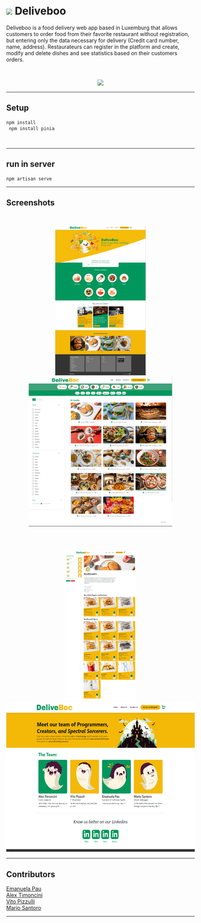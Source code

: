 # <img src="public/logodeliveboo.png" height="30" margin-right="20px"/> Deliveboo

Deliveboo is a food delivery web app based in Luxemburg that allows customers to order food from their favorite restaurant without registration, but entering only the data necessary for delivery (Credit card number, name, address). Restaurateurs can register in the platform and create, modify and delete dishes and see statistics based on their customers orders.

<br>

<p align="center">
    <span align="left">
        <img src="public/gif1.gif" height="300px"/>
    </span>
</p>

<hr>

## Setup

```
npm install
 npm install pinia

```
<br>

<hr>

## run in server

```
npm artisan serve

```

<hr>

## Screenshots 

<br>
<p align="center">
    <span align="left">
        <img src="public/assets/DeliveBoo Homepage.png" height="400px"/>
    </span>
    <span align="right">
        <img src="public/assets/DeliveBoo Restaurant Search.png" height="400px">
    </span>
</p>

<br><br>
<p align="center">
    <span align="left">
        <img src="public/assets/DeliveBoo Restaurant Menu.png" height="400px"/>
    </span>
    <span align="right">
        <img src="public/assets/DeliveBooAboutUs.png" height="400px">
    </span>
</p>
<hr>

## Contributors

<a href="https://github.com/EmanuelaPau">Emanuela Pau</a><br>
<a href="https://github.com/AlexTimoncini">Alex Timoncini</a><br>
<a href="https://github.com/vito-pizzulli">Vito Pizzulli</a><br>
<a href="https://github.com/MarioSantoro/MarioSantoro">Mario Santoro</a><br>

<hr>